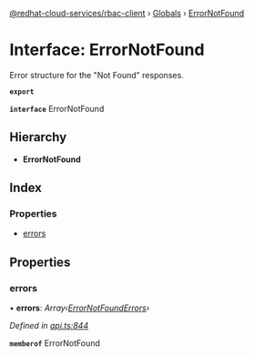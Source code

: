 [@redhat-cloud-services/rbac-client](../README.md) › [Globals](../globals.md) › [ErrorNotFound](errornotfound.md)

# Interface: ErrorNotFound

Error structure for the \"Not Found\" responses.

**`export`** 

**`interface`** ErrorNotFound

## Hierarchy

* **ErrorNotFound**

## Index

### Properties

* [errors](errornotfound.md#errors)

## Properties

###  errors

• **errors**: *Array‹[ErrorNotFoundErrors](errornotfounderrors.md)›*

*Defined in [api.ts:844](https://github.com/RedHatInsights/javascript-clients/blob/master/packages/rbac/api.ts#L844)*

**`memberof`** ErrorNotFound
